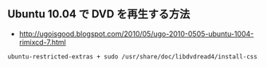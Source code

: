 ##  Ubuntu 10.04 で DVD を再生する方法

* http://ugoisgood.blogspot.com/2010/05/ugo-2010-0505-ubuntu-1004-rimixcd-7.html

```sh
ubuntu-restricted-extras + sudo /usr/share/doc/libdvdread4/install-css.sh
```

